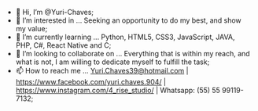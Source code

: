 - 👋 Hi, I’m @Yuri-Chaves;
- 👀 I’m interested in ... Seeking an opportunity to do my best, and show my value;
- 🌱 I’m currently learning ... Python, HTML5, CSS3, JavaScript, JAVA, PHP, C#, React Native and C;
- 💞️ I’m looking to collaborate on ... Everything that is within my reach, and what is not, I am willing to dedicate myself to fulfill the task;
- 📫 How to reach me ... Yuri.Chaves39@hotmail.com | https://www.facebook.com/yuri.chaves.904/ | https://www.instagram.com/4_rise_studio/ | Whatsapp: (55) 55 99119-7132;

<!---
Yuri-Chaves/Yuri-Chaves is a ✨ special ✨ repository because its `README.md` (this file) appears on your GitHub profile.
You can click the Preview link to take a look at your changes.
--->
